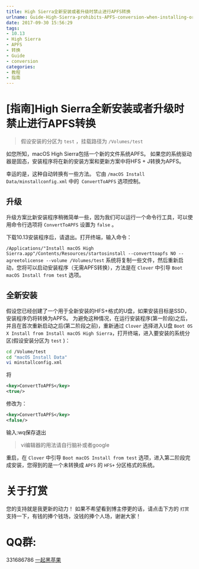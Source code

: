 ```yaml
---
title: High Sierra全新安装或者升级时禁止进行APFS转换
urlname: Guide-High-Sierra-prohibits-APFS-conversion-when-installing-or-upgrading
date: 2017-09-30 15:56:29
tags:
- 10.13
- High Sierra
- APFS
- 转换
- Guide
- conversion
categories:
- 教程
- 指南
---
```


# [指南]High Sierra全新安装或者升级时禁止进行APFS转换
> 假设安装的分区为 `test` ，挂载路径为 `/Volumes/test`

如您所知，macOS High Sierra包括一个新的文件系统APFS。 如果您的系统驱动器是固态，安装程序将在新的安装方案和更新方案中将HFS + J转换为APFS。 

幸运的是，这种自动转换有一些方法。 它由 `/macOS Install Data/minstallconfig.xml` 中的` ConvertToAPFS` 选项控制。 

## 升级
升级方案比新安装程序稍微简单一些，因为我们可以运行一个命令行工具，可以使用命令行选项将 `ConvertToAPFS` 设置为 `false` 。 

下载10.13安装程序后，请退出。打开终端，输入命令：

`/Applications/"Install macOS High Sierra.app"/Contents/Resources/startosinstall --converttoapfs NO --agreetolicense --volume /Volumes/test`
系统将复制一些文件，然后重新启动，您将可以启动安装程序（无需APFS转换），方法是在 `Clover` 中引导 `Boot macOS Install from test` 选项。 

## 全新安装
假设您已经创建了一个用于全新安装的HFS+格式的U盘，如果安装目标是SSD，安装程序仍将转换为APFS。
为避免这种情况，在运行安装程序(第一阶段)之后，并且在首次重新启动之后(第二阶段之前)，重新通过 `Clover` 选择进入U盘 `Boot OS X Install from Install macOS High Sierra`，打开终端，进入要安装的系统分区(假设安装分区为 `test` )：

```sh
cd /Volume/test
cd "macOS Install Data"
vi minstallconfig.xml
```
将 

```xml
<key>ConvertToAPFS</key>
<true/>
```
修改为：

```xml
<key>ConvertToAPFS</key>
<false/>
```
输入:wq保存退出
> vi编辑器的用法请自行脑补或者google

重启，在 `Clover` 中引导 `Boot macOS Install from test` 选项，进入第二阶段完成安装，您得到的是一个未转换成 `APFS` 的 `HFS+` 分区格式的系统。

# 关于打赏
您的支持就是我更新的动力！
如果不希望看到博主停更的话，请点击下方的 `打赏` 支持一下，有钱的捧个钱场，没钱的捧个人场，谢谢大家！

# QQ群:
331686786 [一起黑苹果](http://shang.qq.com/wpa/qunwpa?idkey=db511a29e856f37cbb871108ffa77a6e79dde47e491b8f2c8d8fe4d3c310de91)

